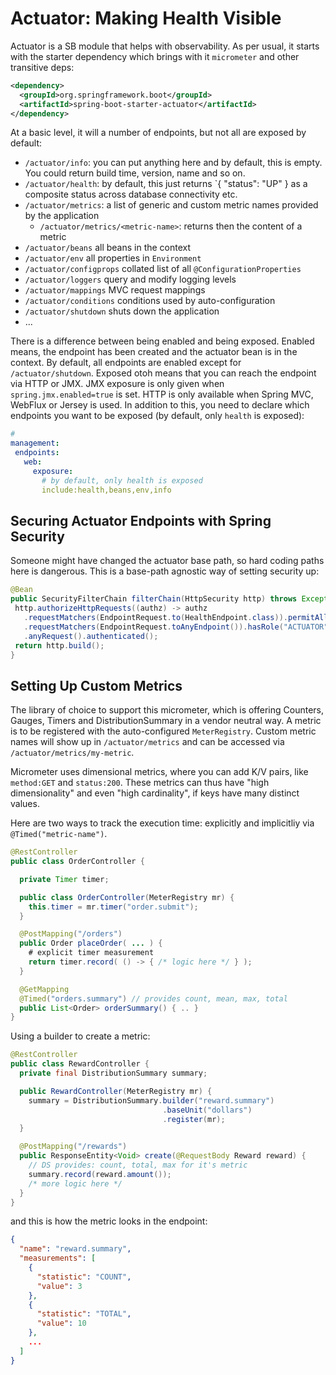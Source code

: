 # Actuator: Making Health Visible

Actuator is a SB module that helps with observability. As per usual, it starts with the starter dependency which brings with it `micrometer` and other transitive deps:

```xml
<dependency>
  <groupId>org.springframework.boot</groupId>
  <artifactId>spring-boot-starter-actuator</artifactId>
</dependency>
```

At a basic level, it will a number of endpoints, but not all are exposed by default:

* `/actuator/info`: you can put anything here and by default, this is empty. You could return build time, version, name and so on.
* `/actuator/health`: by default, this just returns `{ "status": "UP" } as a composite status across database connectivity etc.
* `/actuator/metrics`: a list of generic and custom metric names provided by the application
  * `/actuator/metrics/<metric-name>`: returns then the content of a metric
* `/actuator/beans` all beans in the context
* `/actuator/env` all properties in `Environment`
* `/actuator/configprops` collated list of all `@ConfigurationProperties`
* `/actuator/loggers` query and modify logging levels
* `/actuator/mappings` MVC request mappings
* `/actuator/conditions` conditions used by auto-configuration
* `/actuator/shutdown` shuts down the application
* ...

There is a difference between being enabled and being exposed. Enabled means, the endpoint has been created and the actuator bean is in the context. By default, all endpoints are enabled except for `/actuator/shutdown`.
Exposed otoh means that you can reach the endpoint via HTTP or JMX. JMX exposure is only given when `spring.jmx.enabled=true` is set. HTTP is only available when Spring MVC, WebFlux or Jersey is used. In addition to this, you need to declare which endpoints you want to be exposed (by default, only `health` is exposed):

```yaml
# 
management:
 endpoints:
   web:
     exposure:
       # by default, only health is exposed
       include:health,beans,env,info
```

## Securing Actuator Endpoints with Spring Security

Someone might have changed the actuator base path, so hard coding paths here is dangerous. This is a base-path agnostic way of setting security up:

```java
@Bean
public SecurityFilterChain filterChain(HttpSecurity http) throws Exception {
 http.authorizeHttpRequests((authz) -> authz
   .requestMatchers(EndpointRequest.to(HealthEndpoint.class)).permitAll()
   .requestMatchers(EndpointRequest.toAnyEndpoint()).hasRole("ACTUATOR")
   .anyRequest().authenticated();
 return http.build();
}
```

## Setting Up Custom Metrics

The library of choice to support this micrometer, which is offering Counters, Gauges, Timers and DistributionSummary in a vendor neutral way. A metric is to be registered with the auto-configured `MeterRegistry`. Custom metric names will show up in `/actuator/metrics` and can be accessed via `/actuator/metrics/my-metric`.

Micrometer uses dimensional metrics, where you can add K/V pairs, like `method:GET` and `status:200`. These metrics can thus have "high dimensionality" and even "high cardinality", if keys have many distinct values.

Here are two ways to track the execution time: explicitly and implicitliy via `@Timed("metric-name")`.
```java
@RestController
public class OrderController {

  private Timer timer;

  public class OrderController(MeterRegistry mr) {
    this.timer = mr.timer("order.submit");
  }

  @PostMapping("/orders")
  public Order placeOrder( ... ) {
    # explicit timer measurement
    return timer.record( () -> { /* logic here */ } );
  }

  @GetMapping
  @Timed("orders.summary") // provides count, mean, max, total
  public List<Order> orderSummary() { .. }
}
```

Using a builder to create a metric:
```java
@RestController
public class RewardController {
  private final DistributionSummary summary;

  public RewardController(MeterRegistry mr) {
    summary = DistributionSummary.builder("reward.summary")
                                  .baseUnit("dollars")
                                  .register(mr);
  }

  @PostMapping("/rewards")
  public ResponseEntity<Void> create(@RequestBody Reward reward) {
    // DS provides: count, total, max for it's metric
    summary.record(reward.amount());
    /* more logic here */
  }
}
```

and this is how the metric looks in the endpoint:

```json
{
  "name": "reward.summary",
  "measurements": [
    {
      "statistic": "COUNT",
      "value": 3
    },
    {
      "statistic": "TOTAL",
      "value": 10
    },
    ... 
  ]
}
```











